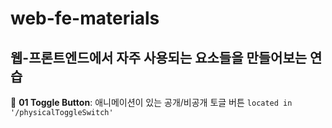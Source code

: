 # web-fe-materials

## 웹-프론트엔드에서 자주 사용되는 요소들을 만들어보는 연습

📔 __01 Toggle Button__: 애니메이션이 있는 공개/비공개 토글 버튼 `located in '/physicalToggleSwitch'`

